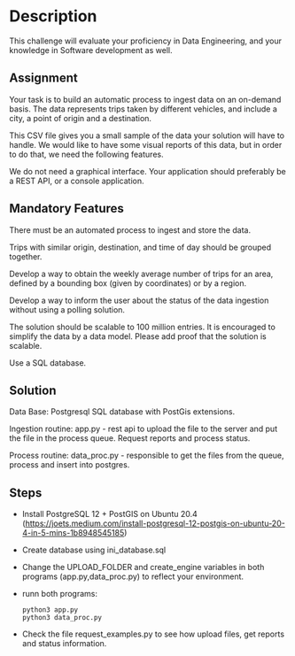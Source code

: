 # Description
This challenge will evaluate your proficiency in Data Engineering, and your knowledge in
Software development as well.

## Assignment
Your task is to build an automatic process to ingest data on an on-demand basis. 
The data
represents trips taken by different vehicles, and include a city, a point of origin and a destination.

This CSV file gives you a small sample of the data your solution will have to handle. 
We would like to have some visual reports of this data, but in order to do that, we need the following
features.

We do not need a graphical interface. Your application should preferably be a REST API, or a
console application.

## Mandatory Features
There must be an automated process to ingest and store the data.  

Trips with similar origin, destination, and time of day should be grouped together. 

Develop a way to obtain the weekly average number of trips for an area, defined by a
bounding box (given by coordinates) or by a region. 

Develop a way to inform the user about the status of the data ingestion without using a
polling solution. 

The solution should be scalable to 100 million entries. It is encouraged to simplify the
data by a data model. Please add proof that the solution is scalable. 

Use a SQL database. 

## Solution
Data Base: Postgresql SQL database with PostGis extensions. 

Ingestion routine: app.py - rest api to upload the file to the server and put the file in the process queue. Request reports and process status. 

Process routine: data_proc.py - responsible to get the files from the queue, process and insert into postgres. 

## Steps
- Install PostgreSQL 12 + PostGIS on Ubuntu 20.4 (https://joets.medium.com/install-postgresql-12-postgis-on-ubuntu-20-4-in-5-mins-1b8948545185)

- Create database using ini_database.sql

- Change the UPLOAD_FOLDER and create_engine variables in both programs (app.py,data_proc.py) to reflect your environment.

- runn both programs: 

      python3 app.py
      python3 data_proc.py

- Check the file request_examples.py to see how upload files, get reports and status information.
